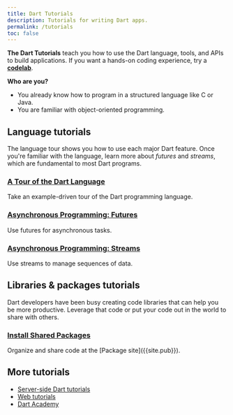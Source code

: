 ```yaml
---
title: Dart Tutorials
description: Tutorials for writing Dart apps.
permalink: /tutorials
toc: false
---
```


**The Dart Tutorials** teach you how to use the Dart
language, tools, and APIs to build applications.
If you want a hands-on coding experience, try a
**[codelab](/codelabs)**.

**Who are you?**

* You already know how to program in a structured language like C or Java.
* You are familiar with object-oriented programming.

## Language tutorials

The language tour shows you how to use each major Dart feature.
Once you're familiar with the language,
learn more about _futures_ and _streams_,
which are fundamental to most Dart programs.

<div class="card-grid">
  <div class="card">
    <h3><a href="/guides/language/language-tour">A Tour of the Dart Language</a></h3>
    <p>Take an example-driven tour of the Dart programming language.</p>
  </div>
  <div class="card">
    <h3><a href="/tutorials/language/futures">Asynchronous Programming:
        Futures</a></h3>
    <p>Use futures for asynchronous tasks.</p>
  </div>
  <div class="card">
    <h3><a href="/tutorials/language/streams">Asynchronous Programming:
       Streams</a></h3>
    <p>Use streams to manage sequences of data.</p>
  </div>
</div>

## Libraries &amp; packages tutorials

Dart developers have been busy creating code libraries that can help you
be more productive.
Leverage that code or put your code out in the world to share with others.

<div class="card-grid">
  <div class="card">
    <h3><a href="/tutorials/libraries/shared-pkgs">Install Shared Packages</a></h3>
    <p>Organize and share code at the
       [Package site]({{site.pub}}).</p>
  </div>
</div>

## More tutorials

* [Server-side Dart tutorials](/tutorials/server)
* [Web tutorials]({{site.webdev}}/tutorials)
* [Dart Academy](https://dart.academy)

